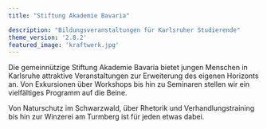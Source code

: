 ```yaml
---
title: "Stiftung Akademie Bavaria"

description: "Bildungsveranstaltungen für Karlsruher Studierende"
theme_version: '2.8.2'
featured_image: 'kraftwerk.jpg'
---
```


Die gemeinnützige Stiftung Akademie Bavaria bietet jungen Menschen in Karlsruhe
attraktive Veranstaltungen zur Erweiterung des eigenen Horizonts an. Von Exkursionen
über Workshops bis hin zu Seminaren stellen wir ein vielfältiges Programm auf die Beine.

Von Naturschutz im Schwarzwald, über Rhetorik und Verhandlungstraining bis hin zur Winzerei
am Turmberg ist für jeden etwas dabei.
